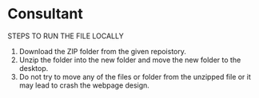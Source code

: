 # Consultant
STEPS TO RUN THE FILE LOCALLY
  1. Download the ZIP folder from the given repoistory.
  2. Unzip the folder into the new folder and move the new folder to the desktop.
  3. Do not try to move any of the files or folder from the unzipped file
      or it may lead to crash the webpage design.
  
